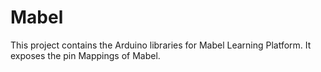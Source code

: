 # Mabel
This project contains the Arduino libraries for Mabel Learning Platform. It exposes the pin Mappings of Mabel.
